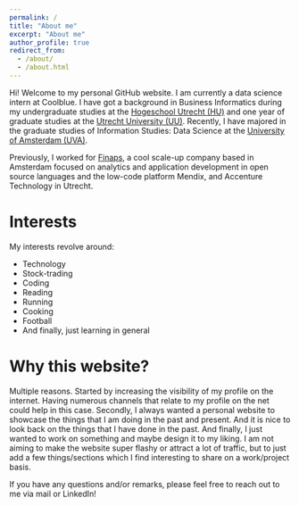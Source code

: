 ```yaml
---
permalink: /
title: "About me"
excerpt: "About me"
author_profile: true
redirect_from: 
  - /about/
  - /about.html
---
```

Hi! Welcome to my personal GitHub website. I am currently a data science intern at Coolblue. I have got a background in Business Informatics during my undergraduate studies at the [Hogeschool Utrecht (HU)](https://www.hu.nl/voltijd-opleidingen/hbo-ict) and one year of graduate studies at the [Utrecht University (UU)](https://www.uu.nl/masters/en/business-informatics). Recently, I have majored in the graduate studies of Information Studies: Data Science at the [University of Amsterdam (UVA)](https://www.uva.nl/en/programmes/masters/information-studies-data-science/data-science.html).

Previously, I worked for [Finaps](https://www.finaps.nl/), a cool scale-up company based in Amsterdam focused on analytics and application development in open source languages and the low-code platform Mendix, and Accenture Technology in Utrecht.

Interests
======
My interests revolve around: 

* Technology 
* Stock-trading
* Coding
* Reading
* Running
* Cooking
* Football
* And finally, just learning in general

Why this website?
======
Multiple reasons. Started by increasing the visibility of my profile on the internet. Having numerous channels that relate to my profile on the net could help in this case. Secondly, I always wanted a personal website to showcase the things that I am doing in the past and present. And it is nice to look back on the things that I have done in the past. And finally, I just wanted to work on something and maybe design it to my liking. I am not aiming to make the website super flashy or attract a lot of traffic, but to just add a few things/sections which I find interesting to share on a work/project basis.

If you have any questions and/or remarks, please feel free to reach out to me via mail or LinkedIn!